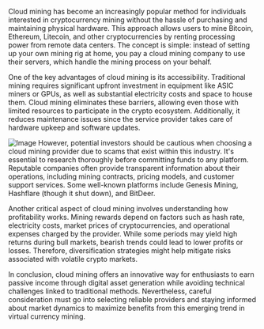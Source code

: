 Cloud mining has become an increasingly popular method for individuals interested in cryptocurrency mining without the hassle of purchasing and maintaining physical hardware. This approach allows users to mine Bitcoin, Ethereum, Litecoin, and other cryptocurrencies by renting processing power from remote data centers. The concept is simple: instead of setting up your own mining rig at home, you pay a cloud mining company to use their servers, which handle the mining process on your behalf.

One of the key advantages of cloud mining is its accessibility. Traditional mining requires significant upfront investment in equipment like ASIC miners or GPUs, as well as substantial electricity costs and space to house them. Cloud mining eliminates these barriers, allowing even those with limited resources to participate in the crypto ecosystem. Additionally, it reduces maintenance issues since the service provider takes care of hardware upkeep and software updates.


![Image](https://github.com/user-attachments/assets/31692037-0104-4703-abd1-696b6a7dd41b)
However, potential investors should be cautious when choosing a cloud mining provider due to scams that exist within this industry. It's essential to research thoroughly before committing funds to any platform. Reputable companies often provide transparent information about their operations, including mining contracts, pricing models, and customer support services. Some well-known platforms include Genesis Mining, Hashflare (though it shut down), and BitDeer.

Another critical aspect of cloud mining involves understanding how profitability works. Mining rewards depend on factors such as hash rate, electricity costs, market prices of cryptocurrencies, and operational expenses charged by the provider. While some periods may yield high returns during bull markets, bearish trends could lead to lower profits or losses. Therefore, diversification strategies might help mitigate risks associated with volatile crypto markets.

In conclusion, cloud mining offers an innovative way for enthusiasts to earn passive income through digital asset generation while avoiding technical challenges linked to traditional methods. Nevertheless, careful consideration must go into selecting reliable providers and staying informed about market dynamics to maximize benefits from this emerging trend in virtual currency mining.